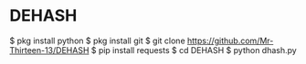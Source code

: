 # DEHASH
$ pkg install python
$ pkg install git
$ git clone https://github.com/Mr-Thirteen-13/DEHASH
$ pip install requests
$ cd DEHASH
$ python dhash.py
